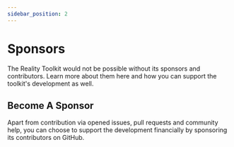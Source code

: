 ```yaml
---
sidebar_position: 2
---
```


# Sponsors

The Reality Toolkit would not be possible without its sponsors and contributors. Learn more about them here and how you can support the toolkit's development as well.

## Become A Sponsor

Apart from contribution via opened issues, pull requests and community help, you can choose to support the development financially by sponsoring its contributors on GitHub.